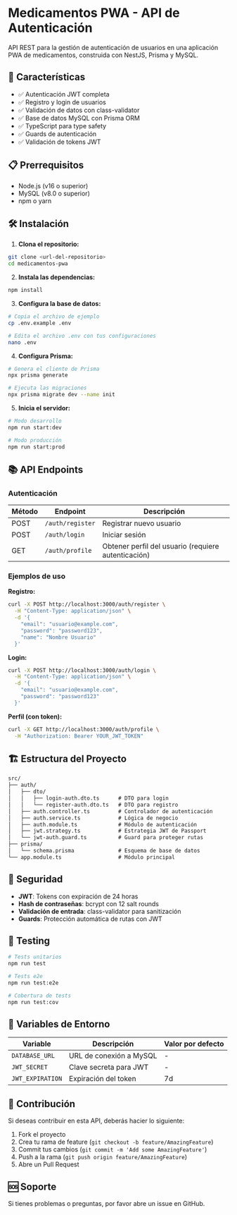 # Medicamentos PWA - API de Autenticación

API REST para la gestión de autenticación de usuarios en una aplicación PWA de medicamentos, construida con NestJS, Prisma y MySQL.

## 🚀 Características

- ✅ Autenticación JWT completa
- ✅ Registro y login de usuarios
- ✅ Validación de datos con class-validator
- ✅ Base de datos MySQL con Prisma ORM
- ✅ TypeScript para type safety
- ✅ Guards de autenticación
- ✅ Validación de tokens JWT

## 📋 Prerrequisitos

- Node.js (v16 o superior)
- MySQL (v8.0 o superior)
- npm o yarn

## 🛠️ Instalación

1. **Clona el repositorio:**

```bash
git clone <url-del-repositorio>
cd medicamentos-pwa
```

2. **Instala las dependencias:**

```bash
npm install
```

3. **Configura la base de datos:**

```bash
# Copia el archivo de ejemplo
cp .env.example .env

# Edita el archivo .env con tus configuraciones
nano .env
```

4. **Configura Prisma:**

```bash
# Genera el cliente de Prisma
npx prisma generate

# Ejecuta las migraciones
npx prisma migrate dev --name init
```

5. **Inicia el servidor:**

```bash
# Modo desarrollo
npm run start:dev

# Modo producción
npm run start:prod
```

## 📚 API Endpoints

### Autenticación

| Método | Endpoint         | Descripción                                         |
| ------ | ---------------- | --------------------------------------------------- |
| POST   | `/auth/register` | Registrar nuevo usuario                             |
| POST   | `/auth/login`    | Iniciar sesión                                      |
| GET    | `/auth/profile`  | Obtener perfil del usuario (requiere autenticación) |

### Ejemplos de uso

**Registro:**

```bash
curl -X POST http://localhost:3000/auth/register \
  -H "Content-Type: application/json" \
  -d '{
    "email": "usuario@example.com",
    "password": "password123",
    "name": "Nombre Usuario"
  }'
```

**Login:**

```bash
curl -X POST http://localhost:3000/auth/login \
  -H "Content-Type: application/json" \
  -d '{
    "email": "usuario@example.com",
    "password": "password123"
  }'
```

**Perfil (con token):**

```bash
curl -X GET http://localhost:3000/auth/profile \
  -H "Authorization: Bearer YOUR_JWT_TOKEN"
```

## 🏗️ Estructura del Proyecto

```txt
src/
├── auth/
│   ├── dto/
│   │   ├── login-auth.dto.ts      # DTO para login
│   │   └── register-auth.dto.ts   # DTO para registro
│   ├── auth.controller.ts         # Controlador de autenticación
│   ├── auth.service.ts            # Lógica de negocio
│   ├── auth.module.ts             # Módulo de autenticación
│   ├── jwt.strategy.ts            # Estrategia JWT de Passport
│   └── jwt-auth.guard.ts          # Guard para proteger rutas
├── prisma/
│   └── schema.prisma              # Esquema de base de datos
└── app.module.ts                  # Módulo principal
```

## 🔐 Seguridad

- **JWT**: Tokens con expiración de 24 horas
- **Hash de contraseñas**: bcrypt con 12 salt rounds
- **Validación de entrada**: class-validator para sanitización
- **Guards**: Protección automática de rutas con JWT

## 🧪 Testing

```bash
# Tests unitarios
npm run test

# Tests e2e
npm run test:e2e

# Cobertura de tests
npm run test:cov
```

## 📝 Variables de Entorno

| Variable         | Descripción             | Valor por defecto |
| ---------------- | ----------------------- | ----------------- |
| `DATABASE_URL`   | URL de conexión a MySQL | -                 |
| `JWT_SECRET`     | Clave secreta para JWT  | -                 |
| `JWT_EXPIRATION` | Expiración del token    | 7d                |

## 🤝 Contribución

Si deseas contribuir en esta API, deberás hacier lo siguiente:

1. Fork el proyecto
2. Crea tu rama de feature (`git checkout -b feature/AmazingFeature`)
3. Commit tus cambios (`git commit -m 'Add some AmazingFeature'`)
4. Push a la rama (`git push origin feature/AmazingFeature`)
5. Abre un Pull Request

## 🆘 Soporte

Si tienes problemas o preguntas, por favor abre un issue en GitHub.
